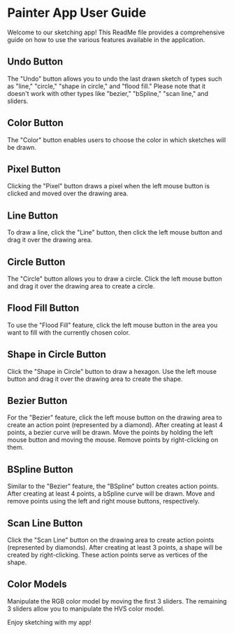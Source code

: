 # Painter App User Guide

Welcome to our sketching app! This ReadMe file provides a comprehensive guide on how to use the various features available in the application.

## Undo Button
The "Undo" button allows you to undo the last drawn sketch of types such as "line," "circle," "shape in circle," and "flood fill." Please note that it doesn't work with other types like "bezier," "bSpline," "scan line," and sliders.

## Color Button
The "Color" button enables users to choose the color in which sketches will be drawn.

## Pixel Button
Clicking the "Pixel" button draws a pixel when the left mouse button is clicked and moved over the drawing area.

## Line Button
To draw a line, click the "Line" button, then click the left mouse button and drag it over the drawing area.

## Circle Button
The "Circle" button allows you to draw a circle. Click the left mouse button and drag it over the drawing area to create a circle.

## Flood Fill Button
To use the "Flood Fill" feature, click the left mouse button in the area you want to fill with the currently chosen color.

## Shape in Circle Button
Click the "Shape in Circle" button to draw a hexagon. Use the left mouse button and drag it over the drawing area to create the shape.

## Bezier Button
For the "Bezier" feature, click the left mouse button on the drawing area to create an action point (represented by a diamond). After creating at least 4 points, a bezier curve will be drawn. Move the points by holding the left mouse button and moving the mouse. Remove points by right-clicking on them.

## BSpline Button
Similar to the "Bezier" feature, the "BSpline" button creates action points. After creating at least 4 points, a bSpline curve will be drawn. Move and remove points using the left and right mouse buttons, respectively.

## Scan Line Button
Click the "Scan Line" button on the drawing area to create action points (represented by diamonds). After creating at least 3 points, a shape will be created by right-clicking. These action points serve as vertices of the shape.

## Color Models
Manipulate the RGB color model by moving the first 3 sliders. The remaining 3 sliders allow you to manipulate the HVS color model.

Enjoy sketching with my app! 
